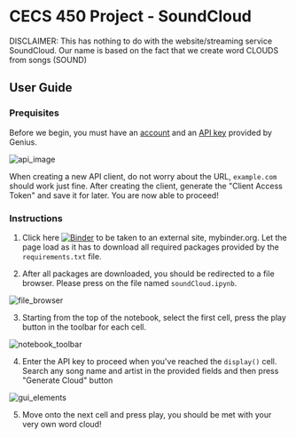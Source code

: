 # CECS 450 Project - SoundCloud

DISCLAIMER: This has nothing to do with the website/streaming service SoundCloud. Our name is based on the fact that we create word CLOUDS from songs (SOUND)

## User Guide

### Prequisites
Before we begin, you must have an [account](https://genius.com/signup) and an [API key](https://genius.com/api-clients/new) provided by Genius.

![api_image](https://i.imgur.com/QIhmfNp.png)

When creating a new API client, do not worry about the URL, `example.com` should work just fine. After creating the client, generate the "Client Access Token" and save it for later. You are now able to proceed!

### Instructions
1. Click here [![Binder](https://mybinder.org/badge_logo.svg)](https://mybinder.org/v2/gh/brandonnhem/450-SoundCloud/main) to be taken to an external site, mybinder.org. Let the page load as it has to download all required packages provided by the `requirements.txt` file.

2. After all packages are downloaded, you should be redirected to a file browser. Please press on the file named `soundCloud.ipynb`.

![file_browser](https://i.imgur.com/R0YFBXS.png)

3. Starting from the top of the notebook, select the first cell, press the play button in the toolbar for each cell.

![notebook_toolbar](https://i.imgur.com/CSLfLN0.png)

4. Enter the API key to proceed when you've reached the `display()` cell. Search any song name and artist in the provided fields and then press "Generate Cloud" button

![gui_elements](https://i.imgur.com/BncWtWD.png)

5. Move onto the next cell and press play, you should be met with your very own word cloud!
